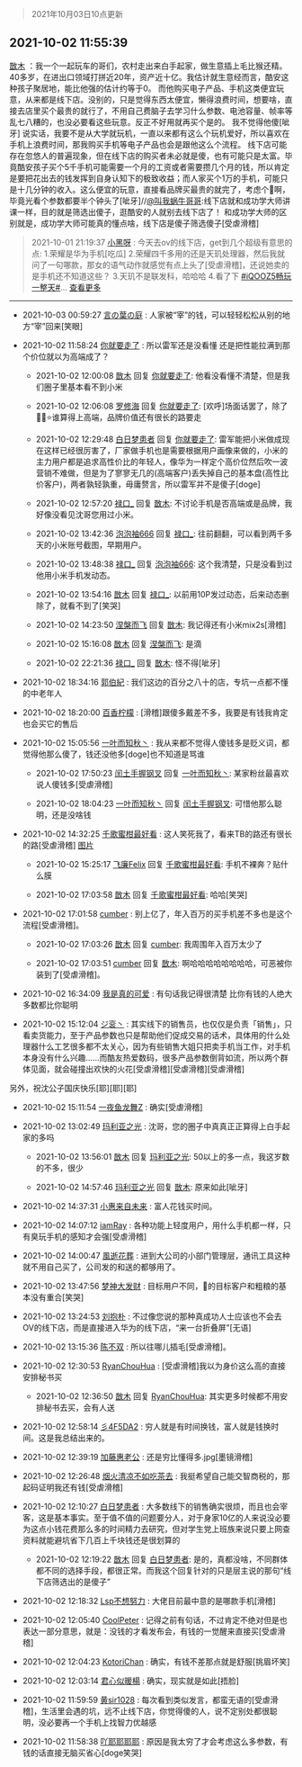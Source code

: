 > 2021年10月03日10点更新
<link rel="stylesheet" href="https://cdn.jsdelivr.net/gh/taotie6/sampleJSON@main/css/photo_show.css">
<meta name="referrer" content="no-referrer" />


 ## 2021-10-02 11:55:39 

 [㪚木](https://www.coolapk.com/feed/30407296?shareKey=ZTRjYzEyN2UyOWQ0NjE1N2Q5NGI~) ：我一个一起玩车的哥们，农村走出来白手起家，做生意插上毛比猴还精。40多岁，在进出口领域打拼近20年，资产近十亿。我估计就生意经而言，酷安这种孩子聚居地，能比他强的估计约等于0。
而他购买电子产品、手机这类便宜玩意，从来都是线下店。没别的，只是觉得东西太便宜，懒得浪费时间，想要啥<!--break-->，直接去店里买个最贵的就行了，不用自己费脑子去学习什么参数、电池容量、帧率等乱七八糟的，也没必要看这些玩意。反正不好用就再买个是的。
我不觉得他傻[呲牙]
说实话，我要不是从大学就玩机，一直以来都有这么个玩机爱好，所以喜欢在手机上浪费时间，那我购买手机等电子产品也会是跟他这么个流程。
线下店可能存在忽悠人的普遍现象，但在线下店的购买者未必就是傻，也有可能只是太富。毕竟酷安孩子买个5千手机可能需要一个月的工资或者需要攒几个月的钱，所以肯定是要把花出去的钱发挥到自身认知下的极致收益；而人家买个1万的手机，可能只是十几分钟的收入。这么便宜的玩意，直接看品牌买最贵的就完了，考虑个🐔啊，毕竟光看个参数都要半个钟头了[呲牙]//<a class="feed-link-uname" href="/u/叫我蜗牛哥哥">@叫我蜗牛哥哥</a>:线下店就和成功学大师讲课一样，目的就是筛选出傻子，逛酷安的人就别去线下店了！
和成功学大师的区别就是，成功学大师可能真的懂点啥，线下店是傻子筛选傻子[受虐滑稽] 

<div class="album">
</div>

> 2021-10-01 21:19:37 
> [小黑呀](https://www.coolapk.com/feed/30396726?shareKey=NDJmZmFjZDEwMTI0NjE1N2Q5NGI~) : 今天去ov的线下店，get到几个超级有意思的点: 1.荣耀是华为手机[吃瓜] 2.荣耀四千多用的还是天玑处理器，然后我就问了一句哪款，那女的语气动作就感觉有点上头了[受虐滑稽]，还说她卖的是手机还不知道这些？ 3.天玑不是联发科，哈哈哈 4.看了下 <a class="feed-link-tag" href="/t/iQOOZ5畅玩一整天?type=0">#iQOOZ5畅玩一整天#</a>... <a href="">查看更多</a> 

 ------- 

- 2021-10-03 00:59:27 [言の葉の庭](uid=649465) : 人家被“宰”的钱，可以轻轻松松从别的地方“宰”回来[笑眼] 

- 2021-10-02 11:58:24 [你就要走了](uid=3251026) : 所以雷军还是没看懂 还是把性能拉满到那个价位就以为高端成了？ 

    - 2021-10-02 12:00:08 [㪚木](uid=1081091) 回复 [你就要走了](uid=3251026): 他看没看懂不清楚，但是我们圈子里基本看不到小米 

    - 2021-10-02 12:06:08 [罗修海](uid=3774701) 回复 [你就要走了](uid=3251026): [欢呼]场面话罢了，除了🌸🍎⭐谁算得上高端，品牌价值还有很长的路要走 

    - 2021-10-02 12:29:48 [白日梦患者](uid=533502) 回复 [你就要走了](uid=3251026): 雷军能把小米做成现在这样已经很厉害了，厂家做手机也是需要根据用户画像来做的，小米的主力用户都是追求高性价比的年轻人，像华为一样定个高价位然后吹一波营销不难做，但是为了寥寥无几的(高端客户)丢失掉自己的基本盘(高性比价客户)，两者孰轻孰重，毋庸赘言，所以雷军并不是傻子[doge] 

    - 2021-10-02 12:57:20 [禄口_](uid=1005884) 回复 [㪚木](uid=1081091): 不讨论手机是否高端或是品牌，我好像没看见沈哥您用过小米。 

    - 2021-10-02 13:42:36 [泡泡袖666](uid=2844894) 回复 [禄口_](uid=1005884): 往前翻翻，可以看到两千多天的小米账号截图，早期用户。 

    - 2021-10-02 13:48:38 [禄口_](uid=1005884) 回复 [泡泡袖666](uid=2844894): 这个我清楚，只是没看到过他用小米手机发动态。 

    - 2021-10-02 13:54:16 [㪚木](uid=1081091) 回复 [禄口_](uid=1005884): 以前用10P发过动态，后来动态删除了，就看不到了[笑哭] 

    - 2021-10-02 14:23:50 [涅槃而飞](uid=1128897) 回复 [㪚木](uid=1081091): 我记得还有小米mix2s[滑稽] 

    - 2021-10-02 15:16:08 [㪚木](uid=1081091) 回复 [涅槃而飞](uid=1128897): 是滴 

    - 2021-10-02 22:21:36 [禄口_](uid=1005884) 回复 [㪚木](uid=1081091): 怪不得[呲牙] 

- 2021-10-02 18:34:16 [郭伯紀](uid=2859803) : 我们这边的百分之八十的店，专坑一点都不懂的中老年人 

- 2021-10-02 18:20:00 [百香柠檬](uid=2068085) : [滑稽]跟傻多戴差不多，我要是有钱我肯定也会买它的售后 

- 2021-10-02 15:05:56 [一叶而知秋丶](uid=745073) : 我从来都不觉得人傻钱多是贬义词，都觉得他那么傻了，钱还没他多[doge]也不知道是骂谁 

    - 2021-10-02 17:50:23 [闰土手握钢叉](uid=3177928) 回复 [一叶而知秋丶](uid=745073): 某家粉丝最喜欢说人傻钱多[受虐滑稽] 

    - 2021-10-02 18:04:23 [一叶而知秋丶](uid=745073) 回复 [闰土手握钢叉](uid=3177928): 可惜他那么聪明，还是没啥钱 

- 2021-10-02 14:32:25 [千歌蜜柑最好看](uid=1256624) : 这人笑死我了，看来TB的路还有很长的路[受虐滑稽] [图片](http://image.coolapk.com/feed/2021/1002/14/1256624_2b1755be_6344_1668@1440x494.jpeg)

    - 2021-10-02 15:25:17 [飞廉Felix](uid=900024) 回复 [千歌蜜柑最好看](uid=1256624): 手机不裸奔？贴什么膜 

    - 2021-10-02 17:03:58 [㪚木](uid=1081091) 回复 [千歌蜜柑最好看](uid=1256624): 哈哈[笑哭] 

- 2021-10-02 17:01:58 [cumber](uid=1618664) : 别上亿了，年入百万的买手机差不多也是这个流程[受虐滑稽]。 

    - 2021-10-02 17:03:26 [㪚木](uid=1081091) 回复 [cumber](uid=1618664): 我周围年入百万太少了 

    - 2021-10-02 17:03:51 [cumber](uid=1618664) 回复 [㪚木](uid=1081091): 啊哈哈哈哈哈哈哈哈，可恶被你装到了[受虐滑稽]。 

- 2021-10-02 16:34:09 [我是真的可爱](uid=731138) : 有句话我记得很清楚    比你有钱的人绝大多数都比你聪明 

- 2021-10-02 15:12:04 [ジ衮丶](uid=494451) : 其实线下的销售员，也仅仅是负责「销售」，只看卖货能力，至于产品参数也只是帮助他们促成交易的话术，具体用的什么处理器什么工艺很多都不太关心，因为有些销售大姐只把卖手机当工作，对手机本身没有什么兴趣……而酷友热爱数码，很多产品参数倒背如流，所以两个群体见面<!--break-->，就会碰撞出欢快的火花[受虐滑稽][受虐滑稽][受虐滑稽]

另外，祝沈公子国庆快乐[耶][耶][耶] 

- 2021-10-02 15:11:54 [一夜鱼龙舞Z](uid=2440130) : 确实[受虐滑稽] 

- 2021-10-02 13:02:49 [玛利亚之光](uid=3142203) : 沈哥，您的圈子中真真正正算得上白手起家的多吗 

    - 2021-10-02 13:56:01 [㪚木](uid=1081091) 回复 [玛利亚之光](uid=3142203): 50以上的多一点，我这岁数的不多，很少 

    - 2021-10-02 14:57:46 [玛利亚之光](uid=3142203) 回复 [㪚木](uid=1081091): 原来如此[呲牙] 

- 2021-10-02 14:37:31 [小惠来自未来](uid=847097) : 富人花钱买时间。 

- 2021-10-02 14:07:12 [iamRay](uid=895867) : 各种功能上轻度用户，用什么手机都一样，只有臭玩手机的感知才会强[受虐滑稽] 

- 2021-10-02 14:00:47 [風逝花葬](uid=739984) : 进到大公司的小部门管理层，通讯工具这种就不用自己买了，公司发的和送的都够用了。 

- 2021-10-02 13:47:56 [梦神大发财](uid=14296465) : 目标用户不同，🍎的目标客户和粗粮的基本没有重合[笑哭] 

- 2021-10-02 13:24:53 [刘抱朴](uid=1953825) : 不过像您说的那种真成功人士应该也不会去OV的线下店，而是直接进入华为的线下店，“来一台折叠屏”[无语] 

- 2021-10-02 13:15:36 [陈不双](uid=3701802) : 所以往哪儿插毛[受虐滑稽]。 

- 2021-10-02 12:30:53 [RyanChouHua](uid=644156) : [受虐滑稽]我以为身价这么高的直接安排秘书买 

    - 2021-10-02 12:36:50 [㪚木](uid=1081091) 回复 [RyanChouHua](uid=644156): 其实更多时候都不用安排秘书去买，会有人送 

- 2021-10-02 12:58:14 [彡4F5DA2](uid=983185) : 穷人就是有时间换钱，富人就是钱换时间。这是我总结出来的。 

- 2021-10-02 12:39:19 [加藤惠老公](uid=1266680) : 还是穷比懂得多.jpg[墨镜滑稽] 

- 2021-10-02 12:26:48 [烟火清凉不如吃茶去](uid=4279524) : 我挺希望自己能交智商税的，那起码证明我还有钱[受虐滑稽] 

- 2021-10-02 12:10:27 [白日梦患者](uid=533502) : 大多数线下的销售确实很烦，而且也会宰客，这是基本事实。至于值不值的问题要分人，对于身家10亿的人来说没必要为这点小钱花费那么多的时间精力去研究，但对学生党上班族来说只要上网查资料就能避坑省下几百上千块钱还是很划算的 

    - 2021-10-02 12:19:22 [㪚木](uid=1081091) 回复 [白日梦患者](uid=533502): 是的，真都没啥，不同群体都不同的选择手段，都很正常。而我这个回复针对的只是层主说的那句“线下店筛选出的是傻子” 

- 2021-10-02 12:18:32 [Lsp不想努力](uid=3862145) : 大佬目前最中意的是哪款手机[滑稽] 

- 2021-10-02 12:05:40 [CoolPeter](uid=1437066) : 记得之前有句话，不过肯定不绝对但是也表达一部分意思，就是：没钱的才看发布会，有钱的一觉醒来直接买[受虐滑稽] 

- 2021-10-02 12:04:23 [KotoriChan](uid=1889448) : 确实，有钱不差那点就是舒服[挑眉坏笑] 

- 2021-10-02 12:03:14 [君心似暖楊](uid=3303409) : 确实，现实就是如此[捂脸] 

- 2021-10-02 11:59:59 [黄sir1028](uid=905870) : 每次看到类似发言，都蛮无语的[受虐滑稽]，生活里会遇的坑，远不止线下店，你觉得傻的人，说不定别处都很聪明，没必要再一个手机上找智力优越感 

- 2021-10-02 11:58:38 [吖耶耶耶耶](uid=1523259) : 原因是我太穷了才会考虑这么多参数，有钱的话直接无脑买省心[doge笑哭] 

